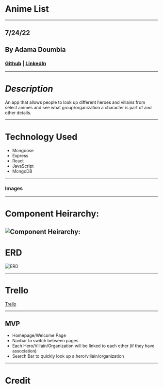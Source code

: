 # **Anime List**

---

## 7/24/22

## By Adama Doumbia

### [Github](https://github.com/apd5392/) | [LinkedIn](www.linkedin.com/in/adama-doumbia223)

---

# **_Description_**
An app that allows people to look up different heroes and villains from select animes and see what group/organization a character is part of and other details.

---

# **Technology Used**

- Mongoose
- Express
- React
- JavaScript
- MongoDB


---
### **Images**


---

# **Component Heirarchy:**

![Component Heirarchy:](https://i.imgur.com/1pwMPF0.png)
---
# **ERD**

![ERD](https://i.imgur.com/l38xZ3f.png)

---

# **Trello**

[Trello](https://trello.com/invite/b/x8gEINk3/c12b5f6803d882de8f434cc403fa128d/anime-list)

---

## MVP

- Homepage/Welcome Page
- Navbar to switch between pages
- Each Hero/Villain/Organization will be linked to each other (if they have association)
- Search Bar to quickly look up a hero/villain/organization

---

# **Credit**
